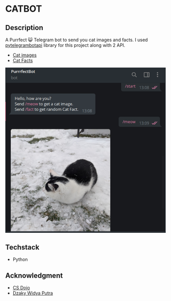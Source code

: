 # CATBOT 

## Description
A Purrfect 😺 Telegram bot to send you cat images and facts. I used [pytelegrambotapi](https://github.com/eternnoir/pyTelegramBotAPI) library for this project along with 2 API.
- [Cat images](https://github.com/ThatCopy/catAPI/wiki/Usage)
- [Cat Facts](https://alexwohlbruck.github.io/cat-facts/)

![output](assets/output.png)

## Techstack
- Python

## Acknowledgment
- [CS Dojo](https://youtu.be/NwBWW8cNCP4)
- [Dzaky Widya Putra](https://www.freecodecamp.org/news/learn-to-build-your-first-bot-in-telegram-with-python-4c99526765e4/)

